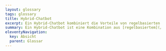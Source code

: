 ```yaml
---
layout: glossary
tags: glossary
title: Hybrid-Chatbot
excerpt: Ein Hybrid-Chatbot kombiniert die Vorteile von regelbasierten und KI-basierten Chatbots. Mit vorprogrammierten Regeln und maschinellem Lernen ermöglicht er eine menschenähnliche Interaktion und kann eine breite Palette an Anfragen verarbeiten. Von einfachen Fragen bis hin zu komplexen Aufgaben bietet dieser Chatbot effiziente und passende Antworten. Mit seinem flexiblen Ansatz ist er vielseitiger als reine regelbasierte oder KI-basierte Chatbots. Erfahren Sie mehr über Hybrid-Chatbots in unserem Glossar.
summary: Ein Hybrid-Chatbot ist eine Kombination aus [regelbasiertem](/glossar/regelbasierte-chatbots/) und [KI-basiertem](/glossar/ki-basierte-chatbots/) Chatbot. Er nutzt sowohl vorprogrammierte Regeln und Skripte (wie ein regelbasierter Chatbot) als auch maschinelles Lernverfahren, um menschenähnliche Interaktion zu ermöglichen (wie ein KI-basierter Chatbot). Dadurch kann der Hybrid-Chatbot eine Bandbreite an Anfragen und Aufgaben verarbeiten. Bei einfachen Fragen oder Aufgaben nutzt er die Scripte und Regeln für schnelle und effiziente Antworten. Bei komplexeren oder nicht vorprogrammierten Aufgaben greift er auf KI und maschinelles Lernen zurück, um die Anfrage zu verstehen und eine passende Antwort zu generieren. Dies macht den Hybrid-Chatbot flexibler und vielseitiger als reine regelbasierte oder KI-basierte Chatbots.
eleventyNavigation:
  key: Absicht
  parent: Glossar
---
```


 